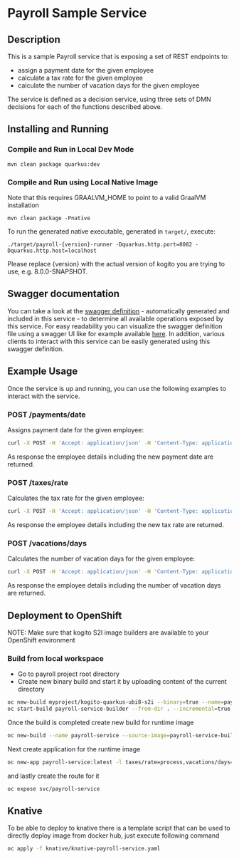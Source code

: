 # Payroll Sample Service

## Description

This is a sample Payroll service that is exposing a set of REST endpoints to:

* assign a payment date for the given employee
* calculate a tax rate for the given employee
* calculate the number of vacation days for the given employee

The service is defined as a decision service, using three sets of DMN decisions for each of the functions described above.

## Installing and Running

### Compile and Run in Local Dev Mode

```
mvn clean package quarkus:dev    
```

### Compile and Run using Local Native Image
Note that this requires GRAALVM_HOME to point to a valid GraalVM installation

```
mvn clean package -Pnative
```
  
To run the generated native executable, generated in `target/`, execute:

```
./target/payroll-{version}-runner -Dquarkus.http.port=8082 -Dquarkus.http.host=localhost
```
Please replace {version} with the actual version of kogito you are trying to use, e.g. 8.0.0-SNAPSHOT.
  
## Swagger documentation

You can take a look at the [swagger definition](http://localhost:8082/docs/swagger.json) - automatically generated and included in this service - to determine all available operations exposed by this service.  For easy readability you can visualize the swagger definition file using a swagger UI like for example available [here](https://editor.swagger.io). In addition, various clients to interact with this service can be easily generated using this swagger definition.

## Example Usage

Once the service is up and running, you can use the following examples to interact with the service.

### POST /payments/date

Assigns payment date for the given employee:

```sh
curl -X POST -H 'Accept: application/json' -H 'Content-Type: application/json' -d '{"employee" : {"firstName" : "Mark", "lastName" : "Test", "personalId" : "xxx-yy-zzz", "birthDate" : "1995-12-10T14:50:12.123+02:00", "address" : {"country" : "US", "city" : "Boston", "street" : "any street 3", "zipCode" : "10001"}}}' http://localhost:8082/payments/date
```

As response the employee details including the new payment date are returned.

### POST /taxes/rate

Calculates the tax rate for the given employee:

```sh
curl -X POST -H 'Accept: application/json' -H 'Content-Type: application/json' -d '{"employee" : {"firstName" : "Mark", "lastName" : "Test", "personalId" : "xxx-yy-zzz", "birthDate" : "1995-12-10T14:50:12.123+02:00", "address" : {"country" : "US", "city" : "Boston", "street" : "any street 3", "zipCode" : "10001"}}}' http://localhost:8082/taxes/rate
```

As response the employee details including the new tax rate are returned.

### POST /vacations/days

Calculates the number of vacation days for the given employee:

```sh
curl -X POST -H 'Accept: application/json' -H 'Content-Type: application/json' -d '{"employee" : {"firstName" : "Mark", "lastName" : "Test", "personalId" : "xxx-yy-zzz", "birthDate" : "1995-12-10T14:50:12.123+02:00", "address" : {"country" : "US", "city" : "Boston", "street" : "any street 3", "zipCode" : "10001"}}}' http://localhost:8082/vacations/days
```

As response the employee details including the number of vacation days are returned.

## Deployment to OpenShift

NOTE: Make sure that kogito S2I image builders are available to your OpenShift environment

### Build from local workspace

* Go to payroll project root directory
* Create new binary build and start it by uploading content of the current directory

```sh
oc new-build myproject/kogito-quarkus-ubi8-s2i --binary=true --name=payroll-service-builder
oc start-build payroll-service-builder --from-dir . --incremental=true
```

Once the build is completed create new build for runtime image

```sh
oc new-build --name payroll-service --source-image=payroll-service-builder --source-image-path=/home/kogito/bin:. --image-stream=kogito-quarkus-ubi8
```

Next create application for the runtime image

```sh
oc new-app payroll-service:latest -l taxes/rate=process,vacations/days=process,payments/date=process
```

and lastly create the route for it

```sh
oc expose svc/payroll-service
```

## Knative

To be able to deploy to knative there is a template script that can be used to directly deploy 
image from docker hub, just execute following command

```sh
oc apply -f knative/knative-payroll-service.yaml
```
